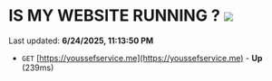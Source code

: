 # IS MY WEBSITE RUNNING ? [![](https://img.shields.io/static/v1?label=Sponsor&message=%E2%9D%A4&logo=GitHub&color=%23fe8e86)](https://github.com/sponsors/Youssef-Lehmam)

Last updated: **6/24/2025, 11:13:50 PM**

- `GET` [https://youssefservice.me](https://youssefservice.me) - **Up** (239ms)
